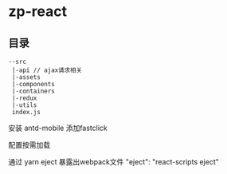 # zp-react

## 目录
```text
--src
 |-api // ajax请求相关
 |-assets
 |-components
 |-containers
 |-redux
 |-utils
 index.js
```

安装 antd-mobile
添加fastclick

配置按需加载

通过 yarn eject 暴露出webpack文件
"eject": "react-scripts eject"